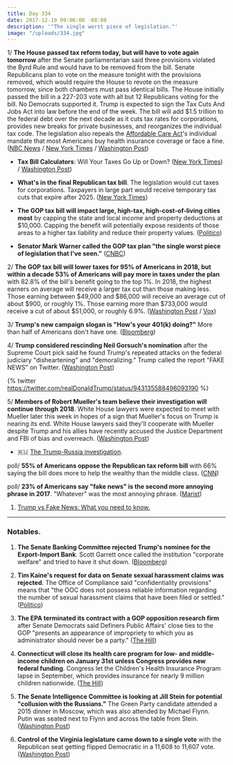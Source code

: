 ```yaml
---
title: Day 334
date: 2017-12-19 09:06:00 -08:00
description: '"The single worst piece of legislation."'
image: "/uploads/334.jpg"
---
```


1/ **The House passed tax reform today, but will have to vote again tomorrow** after the Senate parliamentarian said three provisions violated the Byrd Rule and would have to be removed from the bill. Senate Republicans plan to vote on the measure tonight with the provisions removed, which would require the House to revote on the measure tomorrow, since both chambers must pass identical bills. The House initially passed the bill in a 227-203 vote with all but 12 Republicans voting for the bill. No Democrats supported it. Trump is expected to sign the Tax Cuts And Jobs Act into law before the end of the week. The bill will add $1.5 trillion to the federal debt over the next decade as it cuts tax rates for corporations, provides new breaks for private businesses, and reorganizes the individual tax code. The legislation also repeals the <a href="{{ site.url }}{{ site.baseurl }}/trump-health-care/">Affordable Care Act</a>'s individual mandate that most Americans buy health insurance coverage or face a fine. ([NBC News](https://www.nbcnews.com/politics/congress/republican-tax-bill-house-senate-trump-n831161) / [New York Times](https://www.nytimes.com/2017/12/19/us/politics/tax-bill-vote-republicans.html) / [Washington Post](https://www.washingtonpost.com/business/economy/gop-tax-bill-headed-for-quick-passage-in-house-senate-on-tuesday/2017/12/19/61f83dac-e4cf-11e7-9ec2-518810e7d44d_story.html))

* **Tax Bill Calculators**: Will Your Taxes Go Up or Down? ([New York Times](https://www.nytimes.com/interactive/2017/12/17/upshot/tax-calculator.html)) / [Washington Post](https://www.washingtonpost.com/graphics/2017/business/tax-bill-calculator/))

* **What's in the final Republican tax bill**. The legislation would cut taxes for corporations. Taxpayers in large part would receive temporary tax cuts that expire after 2025. ([New York Times](https://www.nytimes.com/interactive/2017/12/15/us/politics/final-republican-tax-bill-cuts.html))

* **The GOP tax bill will impact large, high-tax, high-cost-of-living cities most** by capping the state and local income and property deductions at $10,000. Capping the benefit will potentially expose residents of those areas to a higher tax liability and reduce their property values. ([Politico](https://www.politico.com/story/2017/12/19/cities-republican-tax-bill-304123))

* **Senator Mark Warner called the GOP tax plan "the single worst piece of legislation that I've seen."** ([CNBC](https://www.cnbc.com/2017/12/18/mark-warner-on-gop-tax-plan-worst-piece-of-legislation-ive-seen.html))

2/ **The GOP tax bill will lower taxes for 95% of Americans in 2018, but within a decade 53% of Americans will pay more in taxes under the plan** with 82.8% of the bill's benefit going to the top 1%. In 2018, the highest earners on average will receive a larger tax cut than those making less. Those earning between $49,000 and $86,000 will receive an average cut of about $900, or roughly 1%. Those earning more than $733,000 would receive a cut of about $51,000, or roughly 6.9%. ([Washington Post](https://www.washingtonpost.com/business/economy/the-final-gop-plan-does-more-for-the-middle-class-than-earlier-versions-but-still-skews-heavily-to-the-wealthy/2017/12/18/d385e97a-e442-11e7-9ec2-518810e7d44d_story.html) / [Vox](https://www.vox.com/policy-and-politics/2017/12/18/16791174/republican-tax-bill-congress-conference-tax-policy-center))

3/ **Trump's new campaign slogan is "How's your 401(k) doing?"** More than half of Americans don't have one. ([Bloomberg](https://www.bloomberg.com/news/articles/2017-12-19/trump-asks-how-s-your-401-k-but-most-voters-don-t-have-one))

4/ **Trump considered rescinding Neil Gorsuch's nomination** after the Supreme Court pick said he found Trump's repeated attacks on the federal judiciary "disheartening" and "demoralizing." Trump called the report "FAKE NEWS" on Twitter. ([Washington Post](https://www.washingtonpost.com/politics/trump-reportedly-considered-rescinding-gorsuchs-nomination/2017/12/18/ad2b3b68-e1c7-11e7-9eb6-e3c7ecfb4638_story.html))

{% twitter https://twitter.com/realDonaldTrump/status/943135588496093190 %}

5/ **Members of Robert Mueller's team believe their investigation will continue through 2018**. White House lawyers were expected to meet with Mueller later this week in hopes of a sign that Mueller's focus on Trump is nearing its end. White House lawyers said they'll cooperate with Mueller despite Trump and his allies have recently accused the Justice Department and FBI of bias and overreach. ([Washington Post](https://www.washingtonpost.com/politics/trump-teams-meeting-with-muellers-office-poised-to-ratchet-up-tensions/2017/12/18/15dac668-e41d-11e7-a65d-1ac0fd7f097e_story.html))

* 🇷🇺 [The Trump-<a href="{{ site.baseurl }}/trump-russia-investigation/">Russia investigation</a>](https://whatthefuckjusthappenedtoday.com/trump-russia-investigation/).

poll/ **55% of Americans oppose the Republican tax reform bill** with 66% saying the bill does more to help the wealthy than the middle class. ([CNN](https://www.cnn.com/2017/12/19/politics/cnn-poll-tax-bill-opposition-grows/index.html))

poll/ **23% of Americans say "fake news" is the second more annoying phrase in 2017**. "Whatever" was the most annoying phrase. ([Marist](http://maristpoll.marist.edu/1218-whatever-loses-ground-but-retains-annoying-word-title/))

1. [Trump vs Fake News: What you need to know. ](https://whatthefuckjusthappenedtoday.com/trump-fake-news/)

---

### Notables.

1. **The Senate Banking Committee rejected Trump's nominee for the Export-Import Bank**. Scott Garrett once called the institution "corporate welfare" and tried to have it shut down. ([Bloomberg](https://www.bloomberg.com/news/articles/2017-12-19/trump-pick-for-ex-im-bank-dealt-setback-as-senate-panel-opposes-jbds257k))

2. **Tim Kaine's request for data on Senate sexual harassment claims was rejected**. The Office of Compliance said "confidentiality provisions" means that "the OOC does not possess reliable information regarding the number of sexual harassment claims that have been filed or settled." ([Politico](https://www.politico.com/story/2017/12/18/kaine-senate-harassment-data-304736))

3. **The EPA terminated its contract with a GOP opposition research firm** after Senate Democrats said Definers Public Affairs' close ties to the GOP "presents an appearance of impropriety to which you as administrator should never be a party." ([The Hill](http://thehill.com/policy/energy-environment/365619-epa-ends-contract-with-gop-opposition-research-firm-after-media))

4. **Connecticut will close its health care program for low- and middle-income children on January 31st unless Congress provides new federal funding**. Congress let the Children's Health Insurance Program lapse in September, which provides insurance for nearly 9 million children nationwide. ([The Hill](http://thehill.com/policy/healthcare/365598-connecticut-to-end-childrens-health-program-unless-it-gets-money-from))

5. **The Senate Intelligence Committee is looking at Jill Stein for potential "collusion with the Russians."** The Green Party candidate attended a 2015 dinner in Moscow, which was also attended by Michael Flynn. Putin was seated next to Flynn and across the table from Stein. ([Washington Post](https://www.washingtonpost.com/powerpost/senate-intel-committee-investigating-jill-stein-campaign-for-collusion-with-the-russians/2017/12/18/ea7f3f1a-e44b-11e7-833f-155031558ff4_story.html))

6. **Control of the Virginia legislature came down to a single vote** with the Republican seat getting flipped Democratic in a 11,608 to 11,607 vote. ([Washington Post](https://www.washingtonpost.com/local/virginia-politics/democrat-wins-va-house-seat-in-recount-by-single-vote-creating-50-50-tie-in-legislature/2017/12/19/3ff227ae-e43e-11e7-ab50-621fe0588340_story.html))